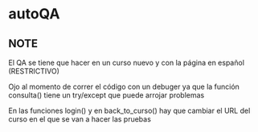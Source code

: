 # autoQA


NOTE
----
El QA se tiene que hacer en un curso nuevo y con la página en español (RESTRICTIVO)

Ojo al momento de correr el código con un debuger ya que la función consulta() tiene un try/except que puede arrojar problemas

En las funciones login() y en back_to_curso() hay que cambiar el URL del curso en el que se van a hacer las pruebas
